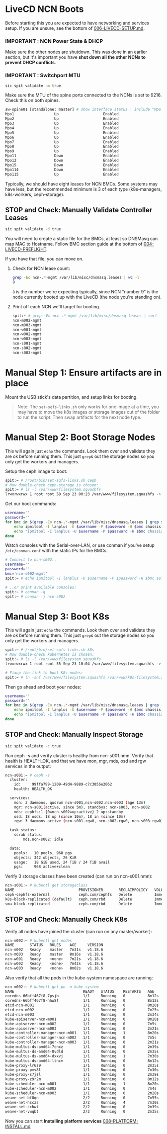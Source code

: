# LiveCD NCN Boots

Before starting this you are expected to have networking and services setup.
If you are unsure, see the bottom of [006-LIVECD-SETUP.md](006-LIVECD-SETUP.md).

### IMPORTANT : NCN Power State & DHCP

Make sure the other nodes are shutdown.  This was done in an earlier section, but it's important
 you have **shut down all the other NCNs to prevent DHCP conflicts**.  

### IMPORTANT : Switchport MTU
```bash
sic spit validate -m true
```

Make sure the MTU of the spine ports connected to the NCNs is set to 9216.  Check this on both spines.

  ```bash
  sw-spine01 [standalone: master] # show interface status | include ^Mpo
  Mpo1                  Up                    Enabled                                           9216              -
  Mpo2                  Up                    Enabled                                           9216              -
  Mpo3                  Up                    Enabled                                           9216              -
  Mpo4                  Up                    Enabled                                           9216              -
  Mpo5                  Up                    Enabled                                           9216              -
  Mpo6                  Up                    Enabled                                           9216              -
  Mpo7                  Up                    Enabled                                           9216              -
  Mpo8                  Up                    Enabled                                           9216              -
  Mpo9                  Up                    Enabled                                           9216              -
  Mpo11                 Down                  Enabled                                           9216              -
  Mpo12                 Down                  Enabled                                           9216              -
  Mpo15                 Down                  Enabled                                           9216              sw-leaf01-mlag
  Mpo114                Down                  Enabled                                           9216              -
  Mpo115                Up                    Enabled                                           9216              -
  ```


Typically, we should have eight leases for NCN BMCs. Some systems may have less, but the
recommended minimum is 3 of each type (k8s-managers, k8s-workers, ceph-storage).

## STOP and Check: Manually Validate Controller Leases

```bash
sic spit validate -d true
```

You will need to create a static file for the BMCs, at least so DNSMasq can map MAC to Hostname.
Follow BMC section guide at the bottom of [004-LIVECD-PREFLIGHT](004-LIVECD-PREFLIGHT.md).

If you have that file, you can move on.

1. Check for NCN lease count:

    ```bash
    grep -Eo ncn-.*-mgmt /var/lib/misc/dnsmasq.leases | wc -l
    8
    ```

    `8` is the number we're expecting typically, since NCN "number 9" is the node
    currently booted up with the LiveCD (the node you're standing on).

2. Print off each NCN we'll target for booting.

    ```bash
    spit:~ # grep -Eo ncn-.*-mgmt /var/lib/misc/dnsmasq.leases | sort
    ncn-m002-mgmt
    ncn-m003-mgmt
    ncn-w001-mgmt
    ncn-w002-mgmt
    ncn-w003-mgmt
    ncn-s001-mgmt
    ncn-s002-mgmt
    ncn-s003-mgmt
    ```

# Manual Step 1:  Ensure artifacts are in place

Mount the USB stick's data partition, and setup links for booting.

> Note: The `set-sqfs-links.sh` only works for one image at a time, you may have to move the
> k8s images or storage images out of the folder to run the script. Then swap artifacts for the next
> node type.


# Manual Step 2: Boot Storage Nodes

This will again just `echo` the commands.  Look them over and validate they are ok before running them.  This just `grep`s out the storage nodes so you only get the workers and managers.

Setup the ceph image to boot:
```bash
spit:~ # /root/bin/set-sqfs-links.sh ceph
# Now double-check ceph-storage is chosen:
spit:~ # ls -l /var/www/filesystem.squashfs
lrwxrwxrwx 1 root root 58 Sep 23 00:23 /var/www/filesystem.squashfs -> /var/www/ephemeral/data/ceph/storage-ceph-0.0.1-6.squashfs
```

Get our boot commands:
```bash
username=''
password=''
for bmc in $(grep -Eo ncn-.*-mgmt /var/lib/misc/dnsmasq.leases | grep s | sort); do
    echo ipmitool -I lanplus -U $username -P $password -H $bmc chassis bootdev pxe options=efiboot
    echo "ipmitool -I lanplus -U $username -P $password -H $bmc chassis power on 2>/dev/null || echo ipmitool -I lanplus -U $username -P $password -H $bmc chassis power reset"
done
```

Watch consoles with the Serial-over-LAN, or use conman if you've setup `/etc/conman.conf` with
the static IPs for the BMCs.

```bash
# Connect to ncn-s002..
username=''
password=''
bmc='ncn-s002-mgmt'
spit:~ # echo ipmitool -I lanplus -U $username -P $password -H $bmc sol activate

# ..or print available consoles:
spit:~ # conman -q
spit:~ # conman -j ncn-s002
```

# Manual Step 3: Boot K8s

This will again just `echo` the commands.  Look them over and validate they are ok before running them.  This just `grep`s out the storage nodes so you only get the workers and managers.

```bash
spit:~ # /root/bin/set-sqfs-links.sh k8s
# Now double-check kubernetes is chosen:
spit:~ # ls -l /var/www/filesystem.squashfs
lrwxrwxrwx 1 root root 55 Sep 23 10:04 /var/www/filesystem.squashfs -> /var/www/ephemeral/data/k8s/kubernetes-0.0.1-4.squashfs
```

```bash
# Fixup the link to boot K8s nodes:
spit:~ # ln -snf /var/www/filesystem.squashfs /var/www/k8s-filesystem.squashfs
```
Then go ahead and boot your nodes:
```bash
username=''
password=''
for bmc in $(grep -Eo ncn-.*-mgmt /var/lib/misc/dnsmasq.leases | grep -v s | sort); do
    echo ipmitool -I lanplus -U $username -P $password -H $bmc chassis bootdev pxe options=efiboot
    echo "ipmitool -I lanplus -U $username -P $password -H $bmc chassis power on 2>/dev/null || echo ipmitool -I lanplus -U $username -P $password -H $bmc chassis power reset"
done
```

## STOP and Check: Manually Inspect Storage

```bash
sic spit validate -c true
```

Run ceph -s and verify cluster is healthy from ncn-s001.nmn.  Verify that health is HEALTH_OK, and that we have mon, mgr, mds, osd and rgw services in the output:

```bash
ncn-s001:~ # ceph -s
  cluster:
    id:     99ffa799-1209-49d4-9889-c7c3056e2062
    health: HEALTH_OK

  services:
    mon: 3 daemons, quorum ncn-s001,ncn-s002,ncn-s003 (age 13m)
    mgr: ncn-s001(active, since 5m), standbys: ncn-s003, ncn-s002
    mds: cephfs:1 {0=ncn-s002=up:active} 2 up:standby
    osd: 18 osds: 18 up (since 10m), 18 in (since 10m)
    rgw: 3 daemons active (ncn-s001.rgw0, ncn-s002.rgw0, ncn-s003.rgw0)

  task status:
    scrub status:
        mds.ncn-s002: idle

  data:
    pools:   10 pools, 968 pgs
    objects: 342 objects, 26 KiB
    usage:   18 GiB used, 24 TiB / 24 TiB avail
    pgs:     968 active+clean
```
Verify 3 storage classes have been created (can run on ncn-s001.nmn):

```bash
ncn-s001:~ # kubectl get storageclass
NAME                             PROVISIONER       RECLAIMPOLICY   VOLUMEBINDINGMODE   ALLOWVOLUMEEXPANSION   AGE
ceph-cephfs-external             ceph.com/cephfs   Delete          Immediate           false                  4m47s
k8s-block-replicated (default)   ceph.com/rbd      Delete          Immediate           true                   5m50s
sma-block-replicated             ceph.com/rbd      Delete          Immediate           true                   5m31s
```

## STOP and Check: Manually Check K8s

Verify all nodes have joined the cluster (can run on any master/worker):

```bash
ncn-m002:~ # kubectl get nodes
NAME       STATUS   ROLES    AGE     VERSION
ncn-m002   Ready    master   7m31s   v1.18.6
ncn-m003   Ready    master   8m16s   v1.18.6
ncn-w001   Ready    <none>   7m21s   v1.18.6
ncn-w002   Ready    <none>   7m42s   v1.18.6
ncn-w003   Ready    <none>   8m02s   v1.18.6
```

Also verify that all the pods in the kube-system namespace are running:

```bash
ncn-m002:~ # kubectl get po -n kube-system
NAME                               READY   STATUS    RESTARTS   AGE
coredns-66bff467f8-7psjb           1/1     Running   0          8m12s
coredns-66bff467f8-hhw8f           1/1     Running   0          8m12s
etcd-ncn-m001                      1/1     Running   0          8m20s
etcd-ncn-m002                      1/1     Running   0          7m25s
etcd-ncn-m003                      1/1     Running   0          2m34s
kube-apiserver-ncn-m001            1/1     Running   0          8m20s
kube-apiserver-ncn-m002            1/1     Running   0          7m5s
kube-apiserver-ncn-m003            1/1     Running   0          2m21s
kube-controller-manager-ncn-m001   1/1     Running   1          8m20s
kube-controller-manager-ncn-m002   1/1     Running   0          7m5s
kube-controller-manager-ncn-m003   1/1     Running   0          2m21s
kube-multus-ds-amd64-7cnxz         1/1     Running   0          2m39s
kube-multus-ds-amd64-8vdld         1/1     Running   0          2m35s
kube-multus-ds-amd64-dxxvj         1/1     Running   1          7m30s
kube-multus-ds-amd64-ltncv         1/1     Running   0          8m12s
kube-proxy-lr6z9                   1/1     Running   0          2m35s
kube-proxy-pmv8l                   1/1     Running   0          7m30s
kube-proxy-s7jsl                   1/1     Running   0          2m39s
kube-proxy-z9r2m                   1/1     Running   0          8m12s
kube-scheduler-ncn-m001            1/1     Running   1          8m20s
kube-scheduler-ncn-m002            1/1     Running   0          7m4s
kube-scheduler-ncn-m003            1/1     Running   0          2m20s
weave-net-bf8qn                    2/2     Running   0          7m55s
weave-net-hsczs                    2/2     Running   4          7m30s
weave-net-schwt                    2/2     Running   0          2m39s
weave-net-vwqbt                    2/2     Running   0          2m35s
```

Now you can start **Installing platform services** [008-PLATFORM-INSTALL.md](008-PLATFORM-INSTALL.md)
